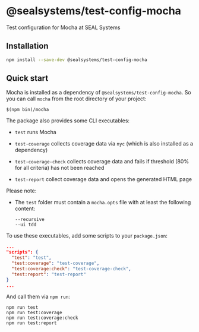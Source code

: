 # @sealsystems/test-config-mocha

Test configuration for Mocha at SEAL Systems

## Installation

```bash
npm install --save-dev @sealsystems/test-config-mocha
```

## Quick start

Mocha is installed as a dependency of `@sealsystems/test-config-mocha`. So you can call `mocha` from the root directory of your project:

```shell
$(npm bin)/mocha
```

The package also provides some CLI executables:

- `test` runs Mocha

- `test-coverage` collects coverage data via `nyc` (which is also installed as a dependency)

- `test-coverage-check` collects coverage data and fails if threshold (80% for all criteria) has not been reached

- `test-report` collect coverage data and opens the generated HTML page

Please note:

- The `test` folder must contain a `mocha.opts` file with at least the following content:

  ```
  --recursive
  --ui tdd
  ```

To use these executables, add some scripts to your `package.json`:

```json
...
"scripts": {
  "test": "test",
  "test:coverage": "test-coverage",
  "test:coverage:check": "test-coverage-check",
  "test:report": "test-report"
}
...
```

And call them via `npm run`:

```shell
npm run test
npm run test:coverage
npm run test:coverage:check
npm run test:report
```
